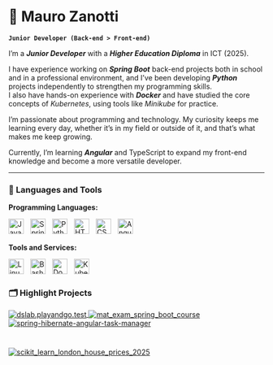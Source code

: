 # :space_invader: Mauro Zanotti

**`Junior Developer (Back-end > Front-end)`**

I’m a ***Junior Developer*** with a ***Higher Education Diploma*** in ICT (2025). <br>

I have experience working on ***Spring Boot*** back-end projects both in school and in a professional environment, and I’ve been developing ***Python*** projects independently to strengthen my programming skills.<br>
I also have hands-on experience with ***Docker*** and have studied the core concepts of *Kubernetes*, using tools like *Minikube* for practice.

I’m passionate about programming and technology. My curiosity keeps me learning every day, whether it’s in my field or outside of it, and that’s what makes me keep growing.

Currently, I’m learning ***Angular*** and TypeScript to expand my front-end knowledge and become a more versatile developer.

---

### 🧰 Languages and Tools

**Programming Languages:**

<img align="left" alt="Java" width="30px" style="padding-right:10px;" src="https://cdn.jsdelivr.net/gh/devicons/devicon/icons/java/java-original.svg"/>
<img align="left" alt="Spring" width="30px" style="padding-right:10px;" src="https://cdn.jsdelivr.net/gh/devicons/devicon/icons/spring/spring-original.svg" />
<img align="left" alt="Python" width="30px" style="padding-right:10px;" src="https://cdn.jsdelivr.net/gh/devicons/devicon/icons/python/python-plain.svg" />
<img align="left" alt="HTML" width="30px" style="padding-right:10px;" src="https://cdn.jsdelivr.net/gh/devicons/devicon/icons/html5/html5-plain.svg" />
<img align="left" alt="CSS" width="30px" style="padding-right:10px;" src="https://cdn.jsdelivr.net/gh/devicons/devicon/icons/css3/css3-plain.svg" />
<img align="left" alt="Angular" width="30px" style="padding-right:10px;" src="https://cdn.jsdelivr.net/gh/devicons/devicon/icons/angularjs/angularjs-plain.svg" /><br>

<br>

**Tools and Services:**

<img align="left" alt="Linux" width="30px" style="padding-right:10px;" src="https://cdn.jsdelivr.net/gh/devicons/devicon/icons/linux/linux-original.svg" />
<img align="left" alt="Bash" width="30px" style="padding-right:10px;" src="https://cdn.jsdelivr.net/gh/devicons/devicon/icons/bash/bash-original.svg" />
<img align="left" alt="Docker" width="30px" style="padding-right:10px;" src="https://cdn.jsdelivr.net/gh/devicons/devicon/icons/docker/docker-original.svg"/>
<img align="left" alt="Kubernetes" width="30px" style="padding-right:10px;" src="https://cdn.jsdelivr.net/gh/devicons/devicon/icons/kubernetes/kubernetes-plain.svg"/><br>

#

### 🗂️ Highlight Projects
<a href="https://github.com/MauroZn/dslab.playandgo.test">
  <img align="center" src="https://github-readme-stats.vercel.app/api/pin/?username=MauroZn&repo=dslab.playandgo.test&show_icons=true&line_height=45&title_color=6aa6f8&text_color=8a919a&icon_color=6aa6f8&bg_color=22272e" alt="dslab.playandgo.test" />
</a>
<a href="https://github.com/MauroZn/mat_exam_spring_boot_course">
  <img align="center" src="https://github-readme-stats.vercel.app/api/pin/?username=MauroZn&repo=mat_exam_spring_boot_course&show_icons=true&line_height=45&title_color=6aa6f8&text_color=8a919a&icon_color=6aa6f8&bg_color=22272e" alt="mat_exam_spring_boot_course" />
</a>
<a href="https://github.com/MauroZn/spring-hibernate-angular-task-manager">
  <img align="center" src="https://github-readme-stats.vercel.app/api/pin/?username=MauroZn&repo=spring-hibernate-angular-task-manager&show_icons=true&line_height=45&title_color=6aa6f8&text_color=8a919a&icon_color=6aa6f8&bg_color=22272e" alt="spring-hibernate-angular-task-manager" />
</a>

#

<a href="https://github.com/MauroZn/scikit_learn_london_house_prices_2025">
  <img align="center" src="https://github-readme-stats.vercel.app/api/pin/?username=MauroZn&repo=scikit_learn_london_house_prices_2025&show_icons=true&line_height=45&title_color=6aa6f8&text_color=8a919a&icon_color=6aa6f8&bg_color=22272e" alt="scikit_learn_london_house_prices_2025" />
</a>


